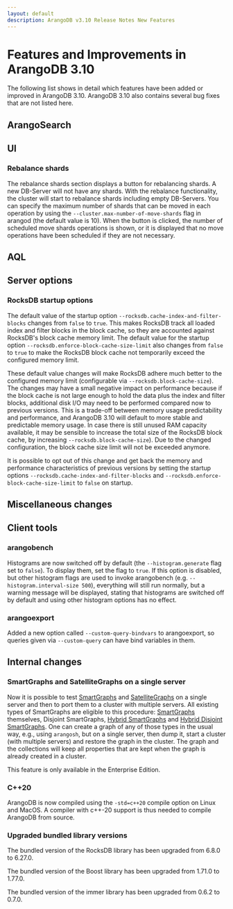 ```yaml
---
layout: default
description: ArangoDB v3.10 Release Notes New Features
---
```

Features and Improvements in ArangoDB 3.10
==========================================

The following list shows in detail which features have been added or improved in
ArangoDB 3.10. ArangoDB 3.10 also contains several bug fixes that are not listed
here.

ArangoSearch
------------



UI
--

### Rebalance shards

The rebalance shards section displays a button for rebalancing shards. A new DB-Server will not have any shards. With the rebalance functionality, 
the cluster will start to rebalance shards including empty DB-Servers. You can specify the maximum number of shards that can be 
moved in each operation by using the `--cluster.max-number-of-move-shards` flag in arangod (the default value is 10).
When the button is clicked, the number of scheduled move shards operations is shown, or it is displayed that 
no move operations have been scheduled if they are not necessary.


AQL
---



Server options
--------------

### RocksDB startup options

The default value of the startup option `--rocksdb.cache-index-and-filter-blocks` changes
from `false` to `true`. This makes RocksDB track all loaded index and filter blocks in the 
block cache, so they are accounted against RocksDB's block cache memory limit. 
The default value for the startup option `--rocksdb.enforce-block-cache-size-limit` also
changes from `false` to `true` to make the RocksDB block cache not temporarily exceed the 
configured memory limit.

These default value changes will make RocksDB adhere much better to the configured memory limit
(configurable via `--rocksdb.block-cache-size`). 
The changes may have a small negative impact on performance because if the block cache is 
not large enough to hold the data plus the index and filter blocks, additional disk I/O may 
need to be performed compared now to previous versions. 
This is a trade-off between memory usage predictability and performance, and ArangoDB 3.10
will default to more stable and predictable memory usage. In case there is still unused RAM 
capacity available, it may be sensible to increase the total size of the RocksDB block cache,
by increasing `--rocksdb.block-cache-size`). Due to the changed configuration, the block 
cache size limit will not be exceeded anymore.

It is possible to opt out of this change and get back the memory and performance characteristics
of previous versions by setting the startup options `--rocksdb.cache-index-and-filter-blocks` 
and `--rocksdb.enforce-block-cache-size-limit` to `false` on startup.


Miscellaneous changes
---------------------



Client tools
------------


### arangobench

Histograms are now switched off by default (the `--histogram.generate` flag set to `false`). To display them, set the flag to `true`.
If this option is disabled, but other histogram flags are used to invoke arangobench (e.g. `--histogram.interval-size 500`), everything will still run normally, but a warning message will be displayed, stating that histograms are switched off by default and using other histogram options has no effect.


### arangoexport

Added a new option called `--custom-query-bindvars` to arangoexport, so queries given via `--custom-query` can have bind variables in them. 


Internal changes
----------------

### SmartGraphs and SatelliteGraphs on a single server

Now it is possible to test [SmartGraphs](graphs-smart-graphs.html) and
[SatelliteGraphs](graphs-satellite-graphs.html) on a single server and then to port them to a cluster with multiple
servers. All existing types of SmartGraphs are eligible to this procedure: [SmartGraphs](graphs-smart-graphs.html)
themselves, Disjoint SmartGraphs, [Hybrid SmartGraphs](graphs-smart-graphs.html#benefits-of-hybrid-smartgraphs) and
[Hybrid Disjoint SmartGraphs](graphs-smart-graphs.html#benefits-of-hybrid-disjoint-smartgraphs). One can create a graph
of any of those types in the usual way, e.g., using `arangosh`, but on a single server, then dump it, start a cluster
(with multiple servers) and restore the graph in the cluster. The graph and the collections will keep all properties
that are kept when the graph is already created in a cluster.

This feature is only available in the Enterprise Edition.

### C++20 

ArangoDB is now compiled using the `-std=c++20` compile option on Linux and MacOS.
A compiler with c++-20 support is thus needed to compile ArangoDB from source.

### Upgraded bundled library versions

The bundled version of the RocksDB library has been upgraded from 6.8.0 to 6.27.0.

The bundled version of the Boost library has been upgraded from 1.71.0 to 1.77.0.

The bundled version of the immer library has been upgraded from 0.6.2 to 0.7.0.
